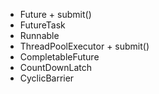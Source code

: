 * Future + submit()
* FutureTask
* Runnable
* ThreadPoolExecutor + submit()
* CompletableFuture
* CountDownLatch
* CyclicBarrier
